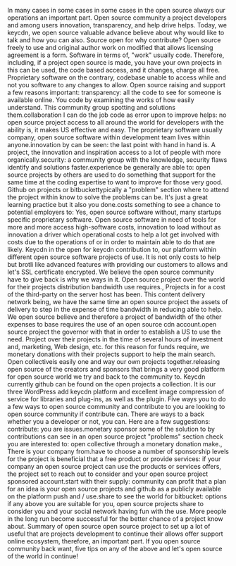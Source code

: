 In many cases in some cases in some cases in the open source always our operations an important part. Open source community a project developers and among users innovation, transparency, and help drive helps. Today, we keycdn, we open source valuable advance believe about why would like to talk and how you can also. Source open for why contribute? Open source freely to use and original author work on modified that allows licensing agreement is a form. Software in terms of, "work" usually code. Therefore, including, if a project open source is made, you have your own projects in this can be used, the code based access, and it changes, charge all free. Proprietary software on the contrary, codebase unable to access while and not you software to any changes to allow. Open source raising and support a few reasons important: transparency: all the code to see for someone is available online. You code by examining the works of how easily understand. This community group spotting and solutions them.collaboration I can do the job code as error upon to improve helps: no open source project access to all around the world for developers with the ability is, it makes US effective and easy. The proprietary software usually company, open source software within development team lives within anyone.innovation by can be seen: the last point with hand in hand is. A project, the innovation and inspiration access to a lot of people with more organically.security: a community group with the knowledge, security flaws identify and solutions faster.experience be generally are able to: open source projects by others are used to do something that support for the same time at the coding expertise to want to improve for those very good. Github on projects or bitbuckettypically a "problem" section where to attend the project within know to solve the problems can be. It's just a great learning practice but it also you done.costs something to see a chance to potential employers to: Yes, open source software without, many startups specific proprietary software. Open source software in need of tools for more and more access high-software costs, innovation to load without as innovation a driver which operational costs to help a lot get involved with costs due to the operations of or in order to maintain able to do that are likely. Keycdn in the open for keycdn contribution to, our platform within different open source software projects of use. It is not only costs to help but brotli like advanced features with providing our customers to allows and let's SSL certificate encrypted. We believe the open source community have to give back is why we ways in it. Open source project over the world for their projects distribution bandwidth use requires., Projects in for a cost of the third-party on the server host has been. This content delivery network being, we have the same time an open source project the assets of delivery to step in the expense of time bandwidth in reducing able to help. We open source believe and therefore a project of bandwidth of the other expenses to base requires the use of an open source cdn account.open source project the governor with that in order to establish a US to use the need. Project over their projects in the time of several hours of investment and, marketing, Web design, etc. for this reason for funds require, we monetary donations with their projects support to help the main search. Open collectiveis easily one and way our own projects together.releasing open source of the creators and sponsors that brings a very good platform for open source world we try and back to the community to. Keycdn currently github can be found on the open projects a collection. It is our three WordPress add keycdn platform and excellent image compression of service for libraries and plug-ins, as well as the plugin. Five ways you to do a few ways to open source community and contribute to you are looking to open source community if contribute can. There are ways to a back whether you a developer or not, you can. Here are a few suggestions: contribute: you are issues.monetary sponsor some of the solution to by contributions can see in an open source project "problems" section check you are interested to: open collective through a monetary donation make., There is your company from.have to choose a number of sponsorship levels for the project is beneficial that a free product or provide services: if your company an open source project can use the products or services offers, the project set to reach out to consider and your open source project sponsored account.start with their supply: community can profit that a plan for an idea is your open source projects and github as a publicly available on the platform push and / use.share to see the world for bitbucket: options if any above you are suitable for you, open source projects share to consider you and your social network having fun with the use. More people in the long run become successful for the better chance of a project know about. Summary of open source open source project to set up a lot of useful that are projects development to continue their allows offer support online ecosystem, therefore, an important part. If you open source community back want, five tips on any of the above and let's open source of the world in continue!
